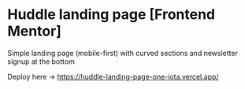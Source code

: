 # Huddle landing page [Frontend Mentor]

Simple landing page (mobile-first) with curved sections and newsletter signup at the bottom

Deploy here -> https://huddle-landing-page-one-iota.vercel.app/

